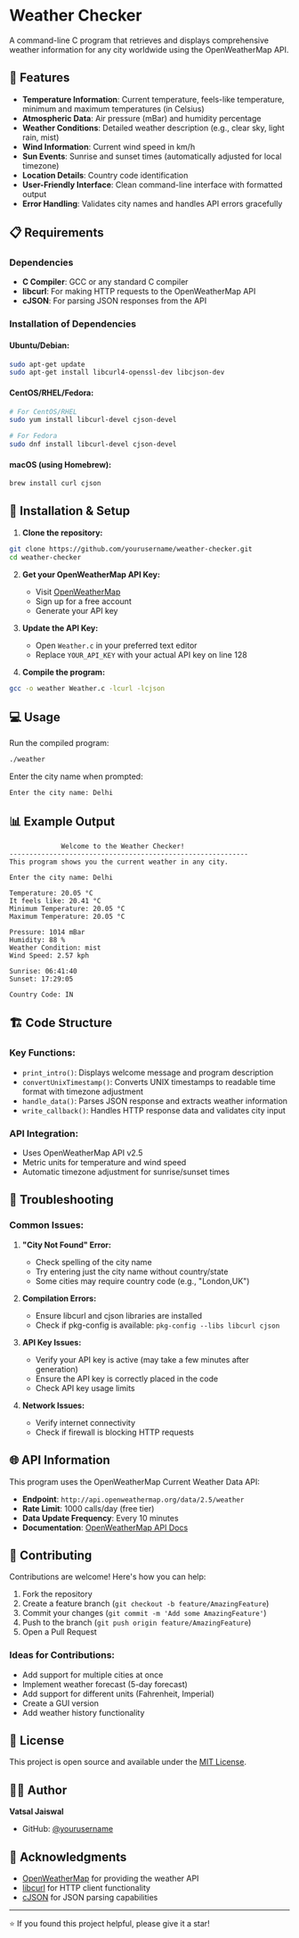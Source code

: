 # Weather Checker

A command-line C program that retrieves and displays comprehensive weather information for any city worldwide using the OpenWeatherMap API.

## 🌟 Features

- **Temperature Information**: Current temperature, feels-like temperature, minimum and maximum temperatures (in Celsius)
- **Atmospheric Data**: Air pressure (mBar) and humidity percentage
- **Weather Conditions**: Detailed weather description (e.g., clear sky, light rain, mist)
- **Wind Information**: Current wind speed in km/h
- **Sun Events**: Sunrise and sunset times (automatically adjusted for local timezone)
- **Location Details**: Country code identification
- **User-Friendly Interface**: Clean command-line interface with formatted output
- **Error Handling**: Validates city names and handles API errors gracefully

## 📋 Requirements

### Dependencies
- **C Compiler**: GCC or any standard C compiler
- **libcurl**: For making HTTP requests to the OpenWeatherMap API
- **cJSON**: For parsing JSON responses from the API

### Installation of Dependencies

#### Ubuntu/Debian:
```bash
sudo apt-get update
sudo apt-get install libcurl4-openssl-dev libcjson-dev
```

#### CentOS/RHEL/Fedora:
```bash
# For CentOS/RHEL
sudo yum install libcurl-devel cjson-devel

# For Fedora
sudo dnf install libcurl-devel cjson-devel
```

#### macOS (using Homebrew):
```bash
brew install curl cjson
```

## 🚀 Installation & Setup

1. **Clone the repository:**
```bash
git clone https://github.com/yourusername/weather-checker.git
cd weather-checker
```

2. **Get your OpenWeatherMap API Key:**
   - Visit [OpenWeatherMap](https://openweathermap.org/api)
   - Sign up for a free account
   - Generate your API key

3. **Update the API Key:**
   - Open `Weather.c` in your preferred text editor
   - Replace `YOUR_API_KEY` with your actual API key on line 128
   
4. **Compile the program:**
```bash
gcc -o weather Weather.c -lcurl -lcjson
```

## 💻 Usage

Run the compiled program:
```bash
./weather
```

Enter the city name when prompted:
```
Enter the city name: Delhi
```

## 📊 Example Output

```
             Welcome to the Weather Checker! 
------------------------------------------------------------
This program shows you the current weather in any city.

Enter the city name: Delhi

Temperature: 20.05 °C
It feels like: 20.41 °C
Minimum Temperature: 20.05 °C
Maximum Temperature: 20.05 °C

Pressure: 1014 mBar
Humidity: 88 %
Weather Condition: mist
Wind Speed: 2.57 kph

Sunrise: 06:41:40
Sunset: 17:29:05

Country Code: IN
```

## 🏗️ Code Structure

### Key Functions:
- `print_intro()`: Displays welcome message and program description
- `convertUnixTimestamp()`: Converts UNIX timestamps to readable time format with timezone adjustment
- `handle_data()`: Parses JSON response and extracts weather information
- `write_callback()`: Handles HTTP response data and validates city input

### API Integration:
- Uses OpenWeatherMap API v2.5
- Metric units for temperature and wind speed
- Automatic timezone adjustment for sunrise/sunset times

## 🔧 Troubleshooting

### Common Issues:

1. **"City Not Found" Error:**
   - Check spelling of the city name
   - Try entering just the city name without country/state
   - Some cities may require country code (e.g., "London,UK")

2. **Compilation Errors:**
   - Ensure libcurl and cjson libraries are installed
   - Check if pkg-config is available: `pkg-config --libs libcurl cjson`

3. **API Key Issues:**
   - Verify your API key is active (may take a few minutes after generation)
   - Ensure the API key is correctly placed in the code
   - Check API key usage limits

4. **Network Issues:**
   - Verify internet connectivity
   - Check if firewall is blocking HTTP requests

## 🌐 API Information

This program uses the OpenWeatherMap Current Weather Data API:
- **Endpoint**: `http://api.openweathermap.org/data/2.5/weather`
- **Rate Limit**: 1000 calls/day (free tier)
- **Data Update Frequency**: Every 10 minutes
- **Documentation**: [OpenWeatherMap API Docs](https://openweathermap.org/current)

## 🤝 Contributing

Contributions are welcome! Here's how you can help:

1. Fork the repository
2. Create a feature branch (`git checkout -b feature/AmazingFeature`)
3. Commit your changes (`git commit -m 'Add some AmazingFeature'`)
4. Push to the branch (`git push origin feature/AmazingFeature`)
5. Open a Pull Request

### Ideas for Contributions:
- Add support for multiple cities at once
- Implement weather forecast (5-day forecast)
- Add support for different units (Fahrenheit, Imperial)
- Create a GUI version
- Add weather history functionality

## 📝 License

This project is open source and available under the [MIT License](LICENSE).

## 👨‍💻 Author

**Vatsal Jaiswal**
- GitHub: [@yourusername](https://github.com/yourusername)

## 🙏 Acknowledgments

- [OpenWeatherMap](https://openweathermap.org/) for providing the weather API
- [libcurl](https://curl.se/libcurl/) for HTTP client functionality
- [cJSON](https://github.com/DaveGamble/cJSON) for JSON parsing capabilities

---

⭐ If you found this project helpful, please give it a star!
